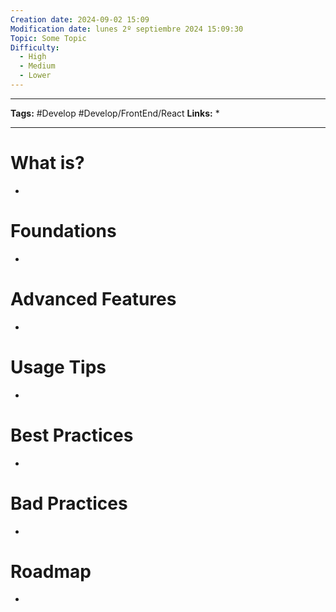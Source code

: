 ```yaml
---
Creation date: 2024-09-02 15:09
Modification date: lunes 2º septiembre 2024 15:09:30
Topic: Some Topic
Difficulty:
  - High
  - Medium
  - Lower
---
```


---

**Tags:** #Develop #Develop/FrontEnd/React 
**Links:** 
* 

---

# What is?
-

# Foundations
-

# Advanced Features
-

# Usage Tips
-

# Best Practices
-

# Bad Practices
-

# Roadmap
-
